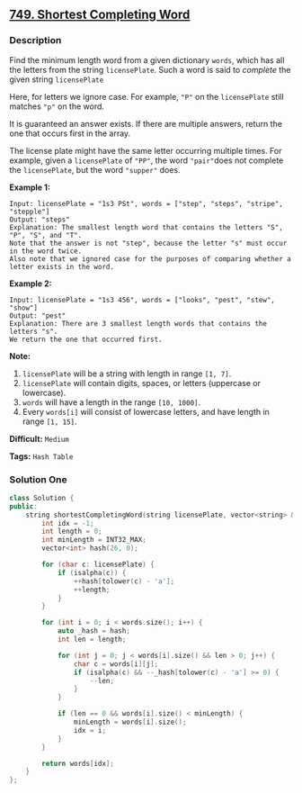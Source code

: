 ## [749. Shortest Completing Word](https://leetcode.com/problems/shortest-completing-word/description/)

### Description

Find the minimum length word from a given dictionary `words`, which has all the letters from the string `licensePlate`. Such a word is said to _complete_ the given string `licensePlate`

Here, for letters we ignore case. For example, `"P"` on the `licensePlate` still matches `"p"` on the word.

It is guaranteed an answer exists. If there are multiple answers, return the one that occurs first in the array.

The license plate might have the same letter occurring multiple times. For example, given a `licensePlate` of `"PP"`, the word `"pair"`does not complete the `licensePlate`, but the word `"supper"` does.

**Example 1:**

```
Input: licensePlate = "1s3 PSt", words = ["step", "steps", "stripe", "stepple"]
Output: "steps"
Explanation: The smallest length word that contains the letters "S", "P", "S", and "T".
Note that the answer is not "step", because the letter "s" must occur in the word twice.
Also note that we ignored case for the purposes of comparing whether a letter exists in the word.
```

**Example 2:**

```
Input: licensePlate = "1s3 456", words = ["looks", "pest", "stew", "show"]
Output: "pest"
Explanation: There are 3 smallest length words that contains the letters "s".
We return the one that occurred first.
```

**Note:**

1. `licensePlate` will be a string with length in range `[1, 7]`.
2. `licensePlate` will contain digits, spaces, or letters (uppercase or lowercase).
3. `words` will have a length in the range `[10, 1000]`.
4. Every `words[i]` will consist of lowercase letters, and have length in range `[1, 15]`.

**Difficult:** `Medium`

**Tags:** `Hash Table`

### Solution One

```c++
class Solution {
public:
    string shortestCompletingWord(string licensePlate, vector<string> &words) {
        int idx = -1;
        int length = 0;
        int minLength = INT32_MAX;
        vector<int> hash(26, 0);

        for (char c: licensePlate) {
            if (isalpha(c)) {
                ++hash[tolower(c) - 'a'];
                ++length;
            }
        }

        for (int i = 0; i < words.size(); i++) {
            auto _hash = hash;
            int len = length;

            for (int j = 0; j < words[i].size() && len > 0; j++) {
                char c = words[i][j];
                if (isalpha(c) && --_hash[tolower(c) - 'a'] >= 0) {
                    --len;
                }
            }

            if (len == 0 && words[i].size() < minLength) {
                minLength = words[i].size();
                idx = i;
            }
        }

        return words[idx];
    }
};
```
